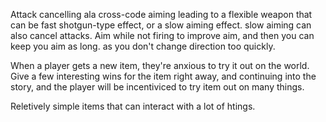 Attack cancelling ala cross-code
aiming leading to a flexible weapon that can be fast shotgun-type effect, or a slow aiming effect. slow aiming can also cancel attacks.
Aim while not firing to improve aim, and then you can keep you aim as long. as you don't change direction too quickly.

When a player gets a new item, they're anxious to try it out on the world. Give a few interesting wins for the item right away, and continuing into the story, and the player will be incentiviced to try item out on many things.

Reletively simple items that can interact with a lot of htings.